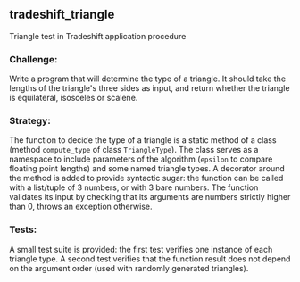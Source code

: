 ## tradeshift_triangle
Triangle test in Tradeshift application procedure

### Challenge:
  Write a program that will determine the type of a triangle. It should take the lengths of the triangle's three sides as input, and return whether the triangle is equilateral, isosceles or scalene.

### Strategy:
  The function to decide the type of a triangle is a static method of a class (method `compute_type` of class `TriangleType`). The class serves as a namespace to include parameters of the algorithm (`epsilon` to compare floating point lengths) and some named triangle types.
  A decorator around the method is added to provide syntactic sugar: the function can be called with a list/tuple of 3 numbers, or with 3 bare numbers.
  The function validates its input by checking that its arguments are numbers strictly higher than 0, throws an exception otherwise.

### Tests:
  A small test suite is provided: the first test verifies one instance of each triangle type. A second test verifies that the function result does not depend on the argument order (used with randomly generated triangles).




